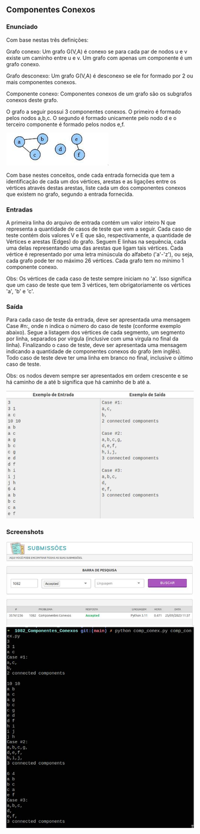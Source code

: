 ## Componentes Conexos

### Enunciado
<div>
    <p>Com base nestas três definições:</p>
    <p>Grafo conexo: Um grafo G(V,A) é conexo se para cada par de nodos u e v existe um caminho entre u e v. Um grafo com apenas um componente é um grafo conexo.</p>
    <p>Grafo desconexo: Um grafo G(V,A) é desconexo se ele for formado por 2 ou mais componentes conexos.</p>
    <p>Componente conexo: Componentes conexos de um grafo são os subgrafos conexos deste grafo.</p>
    <p>O grafo a seguir possui 3 componentes conexos. O primeiro é formado pelos nodos a,b,c. O segundo é formado unicamente pelo nodo d e o terceiro componente é formado pelos nodos e,f.</p>
</div>

<div>
    <img src="https://github.com/projeto-de-algoritmos/Grafos1-Exercicios-1/blob/main/images/1082exemplo.jpg"         
</div>

<div>
    <p> Com base nestes conceitos, onde cada entrada fornecida que tem a identificação de cada um dos vértices, arestas e as ligações entre os vértices através destas arestas,  liste cada um dos componentes conexos que existem no grafo, segundo a entrada fornecida.</p>
</div>

### Entradas
<div>
    <p>A primeira linha do arquivo de entrada contém um valor inteiro N que representa a quantidade de casos de teste que vem a seguir. Cada caso de teste contém dois valores V e E que são, respectivamente, a quantidade de Vértices e arestas (Edges) do grafo. Seguem E linhas na sequência, cada uma delas representando uma das arestas que ligam tais vértices. Cada vértice é representado por uma letra minúscula do alfabeto ('a'-'z'), ou seja, cada grafo pode ter no máximo 26 vértices. Cada grafo tem no mínimo 1 componente conexo.</p>
    <p>Obs: Os vértices de cada caso de teste sempre iniciam no 'a'. Isso significa que um caso de teste que tem 3 vértices, tem obrigatoriamente os vértices 'a', 'b' e 'c'. </p>
</div>

### Saída 
<div>
    <p> Para cada caso de teste da entrada, deve ser apresentada uma mensagem Case #n:, onde n indica o número do caso de teste (conforme exemplo abaixo). Segue a listagem dos vértices de cada segmento, um segmento por linha, separados por vírgula (inclusive com uma virgula no final da linha). Finalizando o caso de teste, deve ser apresentada uma mensagem indicando a quantidade de componentes conexos do grafo (em inglês). Todo caso de teste deve ter uma linha em branco no final, inclusive o último caso de teste.</p>
    <p>Obs: os nodos devem sempre ser apresentados em ordem crescente e se há caminho de a até b significa que há caminho de b até a.</p>
</div>

<div>
    <img src="https://github.com/projeto-de-algoritmos/Grafos1-Exercicios-1/blob/main/images/1082resolucao.jpg">
</div>

### Screenshots

<div>
    <img src="https://github.com/projeto-de-algoritmos/Grafos1-Exercicios-1/blob/main/images/1082resolvido.jpg">
</div>

<div>
    <img src="https://github.com/projeto-de-algoritmos/Grafos1-Exercicios-1/blob/main/images/1082resolucaoterminal.jpg">
</div>
